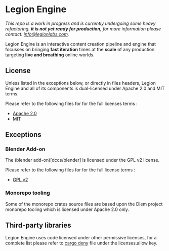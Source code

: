 # Legion Engine

*This repo is a work in progress and is currently undergoing some heavy refactoring. **it is not yet ready for production**, for more information please contact: info@legionlabs.com.*

Legion Engine is an interactive content creation pipeline and engine that focusses on bringing **fast iteration** times at the **scale** of any production targeting **live and breathing** online worlds.

## License

Unless listed in the exceptions below, or directly in files headers, Legion Engine and all of its components is dual-licensed under Apache 2.0 and MIT terms.

Please refer to the following files for for the full licenses terms :

- [Apache 2.0](docs/licenses/LICENSE-APACHE)
- [MIT](docs/licenses/LICENSE-MIT)

## Exceptions

### Blender Add-on

The (blender add-on)[dccs/blender] is licensed under the GPL v2 license.

Please refer to the following files for for the full license terms :

- [GPL v2](docs/licenses/LICENSE-GPL)

### Monorepo tooling

Some of the monorepo crates source files are based upon the Diem project monorepo tooling which is licensed under Apache 2.0 only.

## Third-party libraries

Legion Engine uses code licensed under other permissive licenses, for a complete list please refer to [cargo deny](deny.toml) file under the licenses.allow key.
